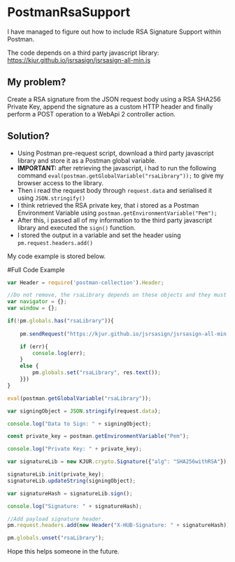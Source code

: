 # PostmanRsaSupport

I have managed to figure out how to include RSA Signature Support within Postman.

The code depends on a third party javascript library: https://kjur.github.io/jsrsasign/jsrsasign-all-min.js

## My problem?

Create a RSA signature from the JSON request body using a RSA SHA256 Private Key, append the signature as a custom HTTP header and finally perform a POST operation to a WebApi 2 controller action.

## Solution?
* Using Postman pre-request script, download a third party javascript library and store it as a Postman global variable.
* **IMPORTANT:** after retrieving the javascript, i had to run the following command `eval(postman.getGlobalVariable("rsaLibrary"));` to give my browser access to the library.
* Then i read the request body through `request.data` and serialised it using `JSON.stringify()`
* I think retrieved the RSA private key, that i stored as a Postman Environment Variable using `postman.getEnvironmentVariable("Pem");`
* After this, i passed all of my information to the third party javascript library and executed the `sign()` function.
* I stored the output in a variable and set the header using `pm.request.headers.add()`

My code example is stored below.

#Full Code Example

```javascript
var Header = require('postman-collection').Header;

//Do not remove, the rsaLibrary depends on these objects and they must be instantiated before using the rsaLibrary object.
var navigator = {};
var window = {};

if(!pm.globals.has("rsaLibrary")){
    
    pm.sendRequest("https://kjur.github.io/jsrsasign/jsrsasign-all-min.js", function (err, res) {

    if (err){
        console.log(err);
    }
    else {
        pm.globals.set("rsaLibrary", res.text());
    }})
}

eval(postman.getGlobalVariable("rsaLibrary"));

var signingObject = JSON.stringify(request.data);

console.log("Data to Sign: " + signingObject);

const private_key = postman.getEnvironmentVariable("Pem");

console.log("Private Key: " + private_key);

var signatureLib = new KJUR.crypto.Signature({"alg": "SHA256withRSA"});

signatureLib.init(private_key);
signatureLib.updateString(signingObject);

var signatureHash = signatureLib.sign();

console.log("Signature: " + signatureHash);

//Add payload signature header.
pm.request.headers.add(new Header("X-HUB-Signature: " + signatureHash));

pm.globals.unset("rsaLibrary");
```

Hope this helps someone in the future.
